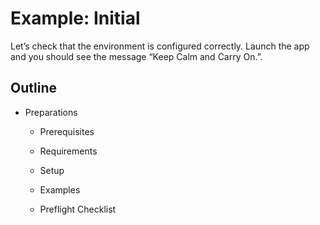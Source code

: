 # Example: Initial

Let’s check that the environment is configured correctly. Launch the app and you should see the message “Keep Calm and Carry On.”.

## Outline

- Preparations

  - Prerequisites

  - Requirements

  - Setup

  - Examples

  - Preflight Checklist
